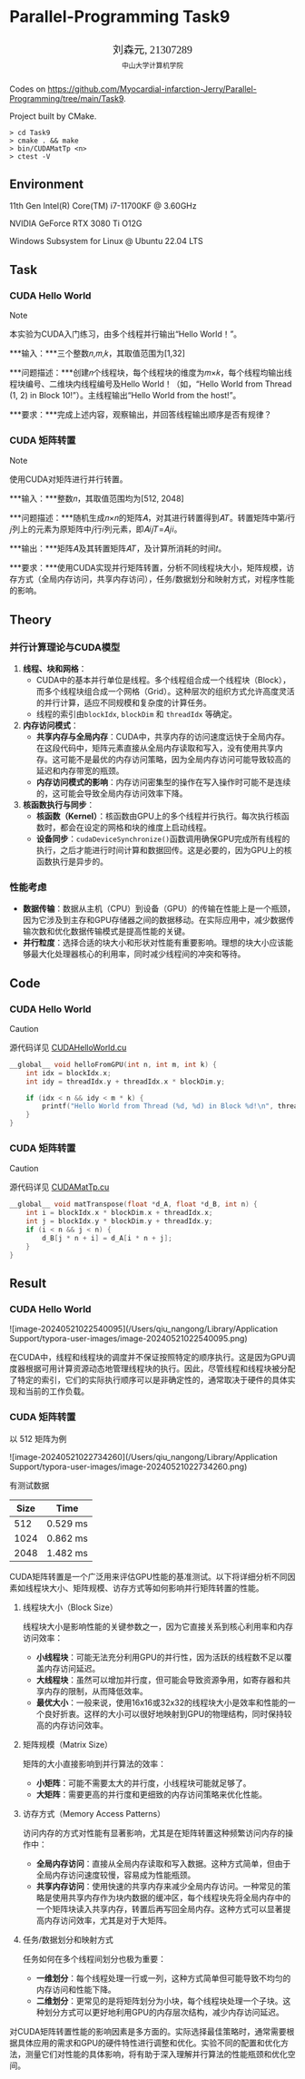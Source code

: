 # Parallel-Programming Task9

<center><div style='height:2mm;'></div><div style="font-family:华文楷体;font-size:14pt;">刘森元, 21307289</div></center>
<center><span style="font-family:华文楷体;font-size:9pt;line-height:9mm">中山大学计算机学院</span>
</center>

Codes on https://github.com/Myocardial-infarction-Jerry/Parallel-Programming/tree/main/Task9.

Project built by CMake.

```shell
> cd Task9
> cmake . && make
> bin/CUDAMatTp <n>
> ctest -V
```

## Environment

11th Gen Intel(R) Core(TM) i7-11700KF @ 3.60GHz

NVIDIA GeForce RTX 3080 Ti O12G

Windows Subsystem for Linux @ Ubuntu 22.04 LTS

## Task

### CUDA Hello World

> [!NOTE]
>
> 本实验为CUDA入门练习，由多个线程并行输出“Hello World！”。
>
> ***输入：***三个整数𝑛,𝑚,𝑘，其取值范围为[1,32]
>
> ***问题描述：***创建𝑛个线程块，每个线程块的维度为𝑚×𝑘，每个线程均输出线程块编号、二维块内线程编号及Hello World！（如，“Hello World from Thread (1, 2) in Block 10!”）。主线程输出“Hello World from the host!”。
>
> ***要求：***完成上述内容，观察输出，并回答线程输出顺序是否有规律？

### CUDA 矩阵转置

> [!NOTE]
>
> 使用CUDA对矩阵进行并行转置。
>
> ***输入：***整数𝑛，其取值范围均为[512, 2048]
>
> ***问题描述：***随机生成𝑛×𝑛的矩阵𝐴，对其进行转置得到𝐴𝑇。转置矩阵中第𝑖行𝑗列上的元素为原矩阵中𝑗行𝑖列元素，即𝐴𝑖𝑗𝑇=𝐴𝑗𝑖。
>
> ***输出：***矩阵𝐴及其转置矩阵𝐴𝑇，及计算所消耗的时间𝑡。
>
> ***要求：***使用CUDA实现并行矩阵转置，分析不同线程块大小，矩阵规模，访存方式（全局内存访问，共享内存访问），任务/数据划分和映射方式，对程序性能的影响。

## Theory

### 并行计算理论与CUDA模型

1. **线程、块和网格**：
   - CUDA中的基本并行单位是线程。多个线程组合成一个线程块（Block），而多个线程块组合成一个网格（Grid）。这种层次的组织方式允许高度灵活的并行计算，适应不同规模和复杂度的计算任务。
   - 线程的索引由`blockIdx`, `blockDim` 和 `threadIdx` 等确定。
2. **内存访问模式**：
   - **共享内存与全局内存**：CUDA中，共享内存的访问速度远快于全局内存。在这段代码中，矩阵元素直接从全局内存读取和写入，没有使用共享内存。这可能不是最优的内存访问策略，因为全局内存访问可能导致较高的延迟和内存带宽的瓶颈。
   - **内存访问模式的影响**：内存访问密集型的操作在写入操作时可能不是连续的，这可能会导致全局内存访问效率下降。
3. **核函数执行与同步**：
   - **核函数（Kernel）**：核函数由GPU上的多个线程并行执行。每次执行核函数时，都会在设定的网格和块的维度上启动线程。
   - **设备同步**：`cudaDeviceSynchronize()`函数调用确保GPU完成所有线程的执行，之后才能进行时间计算和数据回传。这是必要的，因为GPU上的核函数执行是异步的。

### 性能考虑
- **数据传输**：数据从主机（CPU）到设备（GPU）的传输在性能上是一个瓶颈，因为它涉及到主存和GPU存储器之间的数据移动。在实际应用中，减少数据传输次数和优化数据传输模式是提高性能的关键。
- **并行粒度**：选择合适的块大小和形状对性能有重要影响。理想的块大小应该能够最大化处理器核心的利用率，同时减少线程间的冲突和等待。

## Code

### CUDA Hello World

> [!CAUTION]
>
> 源代码详见 [CUDAHelloWorld.cu](https://github.com/Myocardial-infarction-Jerry/Parallel-Programming/blob/main/Task9/src/CUDAHelloWorld.cu)

```cpp
__global__ void helloFromGPU(int n, int m, int k) {
    int idx = blockIdx.x;
    int idy = threadIdx.y + threadIdx.x * blockDim.y;

    if (idx < n && idy < m * k) {
        printf("Hello World from Thread (%d, %d) in Block %d!\n", threadIdx.x, threadIdx.y, blockIdx.x);
    }
}
```

### CUDA 矩阵转置

> [!CAUTION]
>
> 源代码详见 [CUDAMatTp.cu](https://github.com/Myocardial-infarction-Jerry/Parallel-Programming/blob/main/Task9/src/CUDAMatTp.cu)

```cpp
__global__ void matTranspose(float *d_A, float *d_B, int n) {
    int i = blockIdx.x * blockDim.x + threadIdx.x;
    int j = blockIdx.y * blockDim.y + threadIdx.y;
    if (i < n && j < n) {
        d_B[j * n + i] = d_A[i * n + j];
    }
}
```

## Result

### CUDA Hello World

![image-20240521022540095](/Users/qiu_nangong/Library/Application Support/typora-user-images/image-20240521022540095.png)

在CUDA中，线程和线程块的调度并不保证按照特定的顺序执行。这是因为GPU调度器根据可用计算资源动态地管理线程块的执行。因此，尽管线程和线程块被分配了特定的索引，它们的实际执行顺序可以是非确定性的，通常取决于硬件的具体实现和当前的工作负载。

### CUDA 矩阵转置

以 512 矩阵为例

![image-20240521022734260](/Users/qiu_nangong/Library/Application Support/typora-user-images/image-20240521022734260.png)

有测试数据

| Size | Time     |
| ---- | -------- |
| 512  | 0.529 ms |
| 1024 | 0.862 ms |
| 2048 | 1.482 ms |

CUDA矩阵转置是一个广泛用来评估GPU性能的基准测试。以下将详细分析不同因素如线程块大小、矩阵规模、访存方式等如何影响并行矩阵转置的性能。

1. 线程块大小（Block Size）

   线程块大小是影响性能的关键参数之一，因为它直接关系到核心利用率和内存访问效率：

   - **小线程块**：可能无法充分利用GPU的并行性，因为活跃的线程数不足以覆盖内存访问延迟。
   - **大线程块**：虽然可以增加并行度，但可能会导致资源争用，如寄存器和共享内存的限制，从而降低效率。
   - **最优大小**：一般来说，使用16x16或32x32的线程块大小是效率和性能的一个良好折衷。这样的大小可以很好地映射到GPU的物理结构，同时保持较高的内存访问效率。

2. 矩阵规模（Matrix Size）

   矩阵的大小直接影响到并行算法的效率：

   - **小矩阵**：可能不需要太大的并行度，小线程块可能就足够了。
   - **大矩阵**：需要更高的并行度和更细致的内存访问策略来优化性能。

3. 访存方式（Memory Access Patterns）

   访问内存的方式对性能有显著影响，尤其是在矩阵转置这种频繁访问内存的操作中：

   - **全局内存访问**：直接从全局内存读取和写入数据。这种方式简单，但由于全局内存访问速度较慢，容易成为性能瓶颈。
   - **共享内存访问**：使用快速的共享内存来减少全局内存访问。一种常见的策略是使用共享内存作为块内数据的缓冲区，每个线程块先将全局内存中的一个矩阵块读入共享内存，转置后再写回全局内存。这种方式可以显著提高内存访问效率，尤其是对于大矩阵。

4. 任务/数据划分和映射方式

   任务如何在多个线程间划分也极为重要：

   - **一维划分**：每个线程处理一行或一列，这种方式简单但可能导致不均匀的内存访问和性能下降。
   - **二维划分**：更常见的是将矩阵划分为小块，每个线程块处理一个子块。这种划分方式可以更好地利用GPU的内存层次结构，减少内存访问延迟。

对CUDA矩阵转置性能的影响因素是多方面的。实际选择最佳策略时，通常需要根据具体应用的需求和GPU的硬件特性进行调整和优化。实验不同的配置和优化方法，测量它们对性能的具体影响，将有助于深入理解并行算法的性能瓶颈和优化空间。
